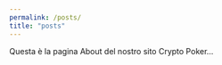 ```yaml
---
permalink: /posts/
title: "posts"
---
```


Questa è la pagina About del nostro sito Crypto Poker...
